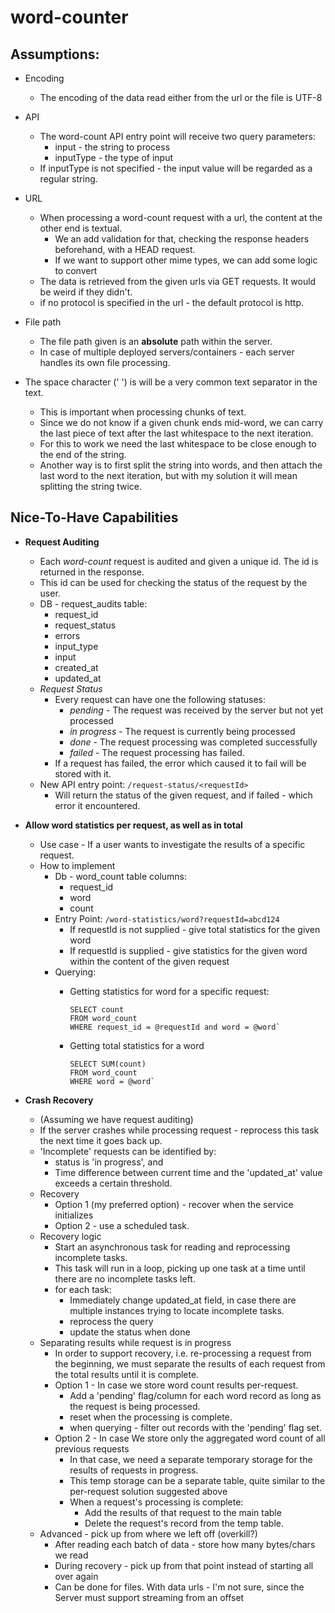 # word-counter

## Assumptions:
* Encoding
    * The encoding of the data read either from the url or the file is UTF-8
* API
    * The word-count API entry point will receive two query parameters:
        * input - the string to process
        * inputType - the type of input
    * If inputType is not specified - the input value will be regarded as a regular string.
* URL
    * When processing a word-count request with a url, the content at the other end is textual.  
        * We an add validation for that, checking the response headers beforehand, with a HEAD request.
        * If we want to support other mime types, we can add some logic to convert
    * The data is retrieved from the given urls via GET requests. It would be weird if they didn't.
    * if no protocol is specified in the url - the default protocol is http. 

* File path
    * The file path given is an **absolute** path within the server.
    * In case of multiple deployed servers/containers - each server handles its own file processing.
* The space character (' ') is will be a very common text separator in the text.
    * This is important when processing chunks of text.
    * Since we do not know if a given
    chunk ends mid-word, we can carry the last piece of text after the last whitespace to the
    next iteration. 
    * For this to work we need the last whitespace to be close enough to the end of the string.
    * Another way is to first split the string into words, and then attach the last word to the 
    next iteration, but with my solution it will mean splitting the string twice.
    


## Nice-To-Have Capabilities
    
* **Request Auditing**
    * Each *word-count* request is audited and given a unique id.
    The id is returned in the response.
    * This id can be used for checking the status of the request by the user.
    * DB - request_audits table:
        * request_id
        * request_status
        * errors
        * input_type
        * input
        * created_at
        * updated_at
    * *Request Status*
        * Every request can have one the following statuses:
            * *pending* - The request was received by the server but not yet processed 
            * *in progress* - The request is currently being processed
            * *done* - The request processing was completed successfully
            * *failed* - The request processing has failed.
        * If a request has failed, the error which caused it to fail will be stored with it.
    * New API entry point: ```/request-status/<requestId>```
        * Will return the status of the given request, and if failed - which error it encountered.


* **Allow word statistics per request, as well as in total**  
    * Use case - If a user wants to investigate the results of a specific request.
    * How to implement
        * Db - word_count table columns:
            * request_id
            * word
            * count
        * Entry Point: `/word-statistics/word?requestId=abcd124`
            * If requestId is not supplied - give total statistics for the given word
            * If requestId is supplied - give statistics for the given word within the content of the given request
        * Querying:
            * Getting statistics for word for a specific request:
            
                ```
                SELECT count
                FROM word_count
                WHERE request_id = @requestId and word = @word`
                ```
            * Getting total statistics for a word
                ```
                SELECT SUM(count)
                FROM word_count
                WHERE word = @word`
                ```
* **Crash Recovery**
    * (Assuming we have request auditing)
    * If the server crashes while processing request - reprocess this task the next time it goes back up.
    * 'Incomplete' requests can be identified by:
        * status is 'in progress', and
        * Time difference between current time and the 'updated_at' value exceeds a certain threshold. 
    * Recovery
        * Option 1 (my preferred option) - recover when the service initializes
        * Option 2 - use a scheduled task.
    * Recovery logic     
        * Start an asynchronous task for reading and reprocessing incomplete tasks.
        * This task will run in a loop, picking up one task at a time until there are no incomplete tasks left.
        * for each task:
            * Immediately change updated_at field, in case there are multiple instances trying to locate incomplete tasks.
            * reprocess the query
            * update the status when done
    * Separating results while request is in progress
        * In order to support recovery, i.e. re-processing a request from the beginning, we must separate the results
        of each request from the total results until it is complete.
        * Option 1 - In case we store word count results per-request.
            * Add a 'pending' flag/column for each word record as long as the request is being processed.
            * reset when the processing is complete.
            * when querying - filter out records with the 'pending' flag set.
        * Option 2 - In case We store only the aggregated word count of all previous requests
            * In that case, we need a separate temporary storage for the results of requests in progress.
            * This temp storage can be a separate table, quite similar to the per-request solution suggested above
            * When a request's processing is complete:
                * Add the results of that request to the main table
                * Delete the request's record from the temp table.
    * Advanced - pick up from where we left off (overkill?)
        * After reading each batch of data - store how many bytes/chars we read
        * During recovery - pick up from that point instead of starting all over again 
        * Can be done for files. With data urls - I'm not sure, since the Server must support streaming from an offset  
